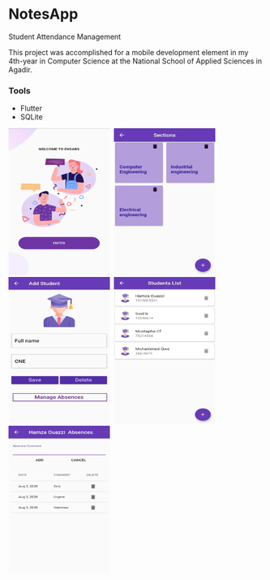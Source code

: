 # NotesApp

Student Attendance Management

This project was accomplished for a mobile development element in my  4th-year in Computer Science at the National School of Applied Sciences in Agadir.

### Tools
- Flutter 
- SQLite




<img src="/assets/screenshots/1.jpg" width="200" height="290">&nbsp; <img src="/assets/screenshots/2.jpg" width="200" height="290">&nbsp;<img src="/assets/screenshots/3.jpg" width="200" height="290">&nbsp; <img src="/assets/screenshots/4.jpg" width="200" height="290">&nbsp;<img src="/assets/screenshots/5.jpg" width="200" height="290">



